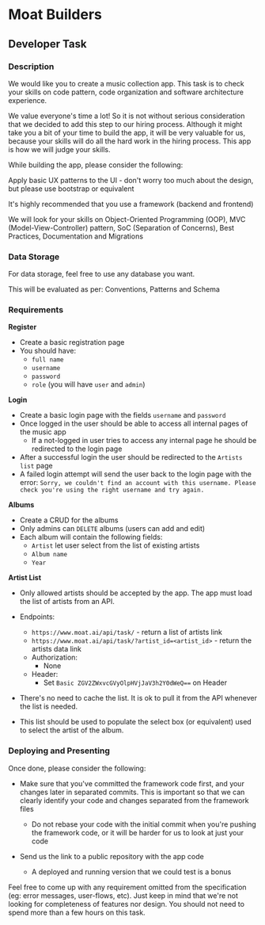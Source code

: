 # Moat Builders

## Developer Task

### Description

We would like you to create a music collection app. This task is to check your skills on code pattern, code organization and software architecture experience.

We value everyone's time a lot! So it is not without serious consideration that we decided to add this step to our hiring process. Although it might take you a bit of your time to build the app, it will be very valuable for us, because your skills will do all the hard work in the hiring process. This app is how we will judge your skills.

While building the app, please consider the following:

Apply basic UX patterns to the UI - don't worry too much about the design, but please use bootstrap or equivalent

It's highly recommended that you use a framework (backend and frontend)

We will look for your skills on Object-Oriented Programming (OOP), MVC (Model-View-Controller) pattern, SoC (Separation of Concerns), Best Practices, Documentation and Migrations

### Data Storage

For data storage, feel free to use any database you want.

This will be evaluated as per: Conventions, Patterns and Schema


### Requirements

**Register**

- Create a basic registration page
- You should have:
    - `full name`
    - `username`
    - `password`
    - `role` (you will have `user` and `admin`)

**Login**

- Create a basic login page with the fields `username` and `password`
- Once logged in the user should be able to access all internal pages of the music app
    - If a not-logged in user tries to access any internal page he should be redirected to the login page
- After a successful login the user should be redirected to the `Artists list` page
- A failed login attempt will send the user back to the login page with the error: `Sorry, we couldn't find an account with this username. Please check you're using the right username and try again.`

**Albums**

- Create a CRUD for the albums
- Only admins can `DELETE` albums (users can add and edit)
- Each album will contain the following fields:
    - `Artist` let user select from the list of existing artists
    - `Album name`
    - `Year`

**Artist List**

- Only allowed artists should be accepted by the app. The app must load the list of artists from an API.

- Endpoints:
    - `https://www.moat.ai/api/task/` - return a list of artists link
    - `https://www.moat.ai/api/task/?artist_id=<artist_id>` - return the artists data link
    - Authorization:
        - None
    - Header:
        - Set `Basic ZGV2ZWxvcGVyOlpHVjJaV3h2Y0dWeQ==` on Header

- There's no need to cache the list. It is ok to pull it from the API whenever the list is needed.
- This list should be used to populate the select box (or equivalent) used to select the artist of the album.

### Deploying and Presenting

Once done, please consider the following:

- Make sure that you've committed the framework code first, and your changes later in separated commits. This is important so that we can clearly identify your code and changes separated from the framework files

    - Do not rebase your code with the initial commit when you're pushing the framework code, or it will be harder for us to look at just your code

- Send us the link to a public repository with the app code

	- A deployed and running version that we could test is a bonus


Feel free to come up with any requirement omitted from the specification (eg: error messages, user-flows, etc). Just keep in mind that we're not looking for completeness of features nor design. You should not need to spend more than a few hours on this task.